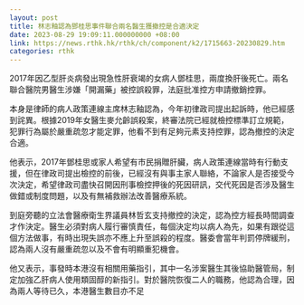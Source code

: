 ```yaml
---
layout: post
title: 林志釉認為鄧桂思事件聯合兩名醫生獲撤控是合適決定
date: 2023-08-29 19:09:11.000000000 +08:00
link: https://news.rthk.hk/rthk/ch/component/k2/1715663-20230829.htm
categories: rthk
---
```


2017年因乙型肝炎病發出現急性肝衰竭的女病人鄧桂思，兩度換肝後死亡。兩名聯合醫院男醫生涉嫌「開漏藥」被控誤殺罪，法庭批准控方申請撤銷控罪。

本身是律師的病人政策連線主席林志釉認為，今年初律政司提出起訴時，他已經感到詫異。根據2019年女醫生麥允齡誤殺案，終審法院已經就檢控標準訂立規範，犯罪行為屬於嚴重疏忽才能定罪，他看不到有足夠元素支持控罪，認為撤控的決定合適。

他表示，2017年鄧桂思或家人希望有市民捐贈肝臟，病人政策連線當時有行動支援，但在律政司提出檢控的前後，已經沒有與事主家人聯絡，不論家人是否接受今次決定，希望律政司盡快召開因刑事檢控押後的死因研訊，交代死因是否涉及醫生做錯或制度問題，以及有無補救辦法改善醫療系統。

到庭旁聽的立法會醫療衛生界議員林哲玄支持撤控的決定，認為控方經長時間調查才作決定。醫生必須對病人履行審慎責任，每個決定均以病人為先，如果有跟從這個方法做事，有時出現失誤亦不應上升至誤殺的程度。醫委會當年判罰停牌緩刑，認為兩人沒有嚴重疏忽以及不會有明顯重犯機會。

他又表示，事發時本港沒有相關用藥指引，其中一名涉案醫生其後協助醫管局，制定加強乙肝病人使用類固醇的新指引。對於醫院恢復二人的職務，他認為合理，因為兩人等待已久，本港醫生數目亦不足
